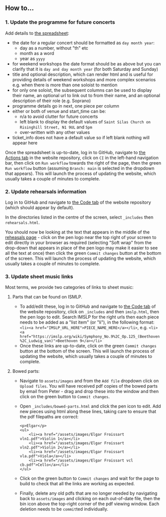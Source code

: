 ## How to...

### 1. Update the programme for future concerts

Add details to [the spreadsheet](https://docs.google.com/spreadsheets/d/1DvKwUS4tHe2646Fu8e1ut5JCUD-nd3AKn3TfUTI7EuI/edit?usp=sharing):

- the date for a regular concert should be formatted as `day month year`: 
    - day as a number, without "th" etc 
    - month as a word
    - year as `yyyy` 
- for weekend workshops the date format should be as above but you can clarify that it is `day and day month year` (for both Saturday and Sunday)
- title and optional description, which can render html and is useful for providing details of weekend workshops and more complex scenarios e.g. when there is more than one soloist to mention
- for only one soloist, the subsequent columns can be used to display their name, an optional url to link out to from their name, and an optional description of their role (e.g. Soprano)
- programme details go in next, one piece per column
- either or both of venue and start_time can be: 
    - n/a to avoid clutter for future concerts 
    - left blank to display the default values of `Saint Silas Church on Risinghill Street, N1 9UL` and `5pm`
    - over-written with any other values
- ticket_info does not have a default value so if left blank nothing will appear here

Once the spreadsheet is up-to-date, log in to GitHub, navigate to [the Actions tab](https://github.com/the-angel-orchestra/the-angel-orchestra.github.io/actions) in the website repository, click on `CI` in the left-hand navigation bar, then click on `Run workflow` towards the right of the page, then the green `Run workflow` button (assuming `Branch: main` is selected in the dropdown that appears). This will launch the process of updating the website, which usually takes a couple of minutes to complete.

### 2. Update rehearsals information

Log in to GitHub and navigate to [the Code tab](https://github.com/the-angel-orchestra/the-angel-orchestra.github.io) of the website repository (which should appear by default).

In the directories listed in the centre of the screen, select `_includes` then `rehearsals.html`. 

You should now be looking at the text that appears in the middle of the [reheasals page](https://www.the-angel-orchestra.co.uk/rehearsals/) - click on the pen logo near the top right of your screen to edit directly in your browser as required (selecting "Soft wrap" from the drop-down that appears in place of the pen logo may make it easier to see all the text at once) then click the green `Commit changes` button at the bottom of the screen. This will launch the process of updating the website, which usually takes a couple of minutes to complete.

### 3. Update sheet music links

Most terms, we provide two categories of links to sheet music:

1. Parts that can be found on ISMLP. 
    - To add/edit these, log in to GitHub and navigate to [the Code tab](https://github.com/the-angel-orchestra/the-angel-orchestra.github.io) of the website repository, click on `_includes` and then `imslp.html`, then the pen logo to edit. Search IMSLP for the right urls then each piece needs to be added as a "list item" (or "li"), in the following format: `<li><a href="IMSLP_URL_HERE">PIECE_NAME_HERE</a></li>`, e.g. `<li><a href="https://imslp.org/wiki/Symphony_No.9%2C_Op.125_(Beethoven%2C_Ludwig_van)">Beethoven 9</a></li>`
    - Once these links are up-to-date, click on the green `Commit changes` button at the bottom of the screen. This will launch the process of updating the website, which usually takes a couple of minutes to complete.

2. Bowed parts: 
    - Navigate to `assets/images` and from the `Add file` dropdown click on `Upload files`. You will have received pdf copies of the bowed parts by email from Peter - drag and drop these into the window and then click on the green button to `Commit changes`. 
    - Open `_includes/bowed-parts.html` and click the pen icon to edit. Add new pieces using html along these lines, taking care to ensure that the pdf filepaths are correct:
        ```
        <p>Elgar</p>
        <ul>
            <li><a href="/assets/images/Elgar Froissart vln1.pdf">Violin 1</a></li>
            <li><a href="/assets/images/Elgar Froissart vln2.pdf">Violin 2</a></li>
            <li><a href="/assets/images/Elgar Froissart vla.pdf">Viola</a></li>
            <li><a href="/assets/images/Elgar Froissart vcl cb.pdf">Cello</a></li>
        </ul>
        ```

    - Click on the green button to `Commit changes` and wait for the page to build to check that all the links are working as expected. 
    - Finally, delete any old pdfs that are no longer needed by navigating back to `assets/images` and clicking on each out-of-date file, then the bin icon above the top-right corner of the pdf viewing window. Each deletion needs to be `commit`ted individually. 


